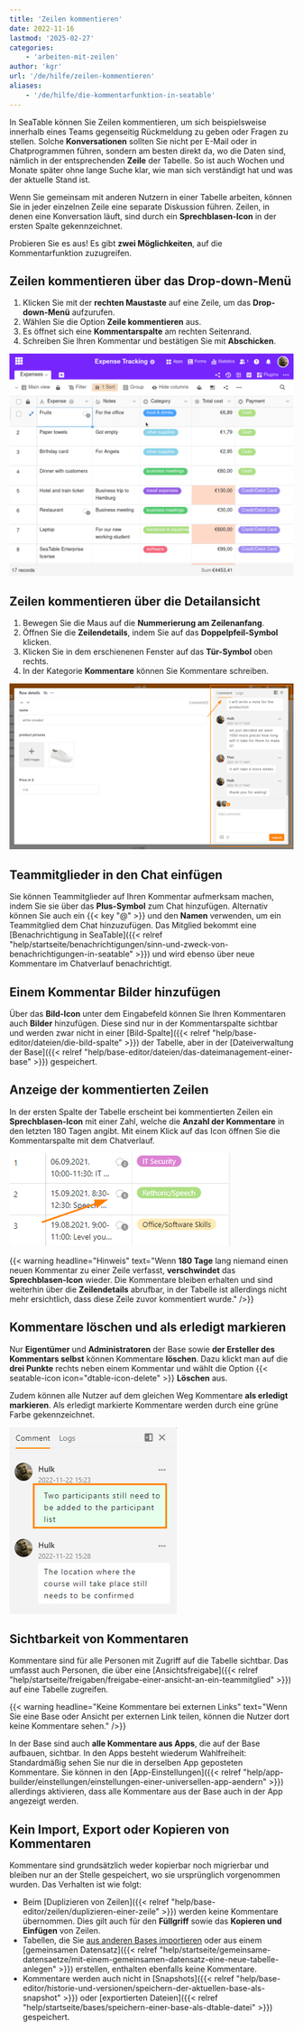 ```yaml
---
title: 'Zeilen kommentieren'
date: 2022-11-16
lastmod: '2025-02-27'
categories:
    - 'arbeiten-mit-zeilen'
author: 'kgr'
url: '/de/hilfe/zeilen-kommentieren'
aliases:
    - '/de/hilfe/die-kommentarfunktion-in-seatable'
---
```


In SeaTable können Sie Zeilen kommentieren, um sich beispielsweise innerhalb eines Teams gegenseitig Rückmeldung zu geben oder Fragen zu stellen. Solche **Konversationen** sollten Sie nicht per E-Mail oder in Chatprogrammen führen, sondern am besten direkt da, wo die Daten sind, nämlich in der entsprechenden **Zeile** der Tabelle. So ist auch Wochen und Monate später ohne lange Suche klar, wie man sich verständigt hat und was der aktuelle Stand ist.

Wenn Sie gemeinsam mit anderen Nutzern in einer Tabelle arbeiten, können Sie in jeder einzelnen Zeile eine separate Diskussion führen. Zeilen, in denen eine Konversation läuft, sind durch ein **Sprechblasen-Icon** in der ersten Spalte gekennzeichnet. 

Probieren Sie es aus! Es gibt **zwei Möglichkeiten**, auf die Kommentarfunktion zuzugreifen.

## Zeilen kommentieren über das Drop-down-Menü

1. Klicken Sie mit der **rechten Maustaste** auf eine Zeile, um das **Drop-down-Menü** aufzurufen.
2. Wählen Sie die Option **Zeile kommentieren** aus.
3. Es öffnet sich eine **Kommentarspalte** am rechten Seitenrand.
4. Schreiben Sie Ihren Kommentar und bestätigen Sie mit **Abschicken**.

![Kommentieren von Zeilen](images/Kommentieren-einer-Zeile.gif)

## Zeilen kommentieren über die Detailansicht

1. Bewegen Sie die Maus auf die **Nummerierung am Zeilenanfang**.
2. Öffnen Sie die **Zeilendetails**, indem Sie auf das **Doppelpfeil-Symbol** klicken.
3. Klicken Sie in dem erschienenen Fenster auf das **Tür-Symbol** oben rechts.
4. In der Kategorie **Kommentare** können Sie Kommentare schreiben.

![Kommentar](images/kommentar.png)

## Teammitglieder in den Chat einfügen

Sie können Teammitglieder auf Ihren Kommentar aufmerksam machen, indem Sie sie über das **Plus-Symbol** zum Chat hinzufügen. Alternativ können Sie auch ein {{< key "@" >}} und den **Namen** verwenden, um ein Teammitglied dem Chat hinzuzufügen. Das Mitglied bekommt eine [Benachrichtigung in SeaTable]({{< relref "help/startseite/benachrichtigungen/sinn-und-zweck-von-benachrichtigungen-in-seatable" >}}) und wird ebenso über neue Kommentare im Chatverlauf benachrichtigt.

## Einem Kommentar Bilder hinzufügen

Über das **Bild-Icon** unter dem Eingabefeld können Sie Ihren Kommentaren auch **Bilder** hinzufügen. Diese sind nur in der Kommentarspalte sichtbar und werden zwar nicht in einer [Bild-Spalte]({{< relref "help/base-editor/dateien/die-bild-spalte" >}}) der Tabelle, aber in der [Dateiverwaltung der Base]({{< relref "help/base-editor/dateien/das-dateimanagement-einer-base" >}}) gespeichert.

## Anzeige der kommentierten Zeilen

In der ersten Spalte der Tabelle erscheint bei kommentierten Zeilen ein **Sprechblasen-Icon** mit einer Zahl, welche die **Anzahl der Kommentare** in den letzten 180 Tagen angibt. Mit einem Klick auf das Icon öffnen Sie die Kommentarspalte mit dem Chatverlauf.

![Anzeige von Kommentaren innerhalb einer Zeile.](images/kommentar-blase.png) 

{{< warning  headline="Hinweis"  text="Wenn **180 Tage** lang niemand einen neuen Kommentar zu einer Zeile verfasst, **verschwindet** das **Sprechblasen-Icon** wieder. Die Kommentare bleiben erhalten und sind weiterhin über die **Zeilendetails** abrufbar, in der Tabelle ist allerdings nicht mehr ersichtlich, dass diese Zeile zuvor kommentiert wurde." />}}

## Kommentare löschen und als erledigt markieren

Nur **Eigentümer** und **Administratoren** der Base sowie **der Ersteller des Kommentars selbst** können Kommentare **löschen**. Dazu klickt man auf die **drei Punkte** rechts neben einem Kommentar und wählt die Option {{< seatable-icon icon="dtable-icon-delete" >}} **Löschen** aus.

Zudem können alle Nutzer auf dem gleichen Weg Kommentare **als erledigt markieren**. Als erledigt markierte Kommentare werden durch eine grüne Farbe gekennzeichnet.

![Erledigter Kommentar](images/Kommentare-als-erledigt-markieren-1.png)

## Sichtbarkeit von Kommentaren

Kommentare sind für alle Personen mit Zugriff auf die Tabelle sichtbar. Das umfasst auch Personen, die über eine [Ansichtsfreigabe]({{< relref "help/startseite/freigaben/freigabe-einer-ansicht-an-ein-teammitglied" >}}) auf eine Tabelle zugreifen.

{{< warning  headline="Keine Kommentare bei externen Links"  text="Wenn Sie eine Base oder Ansicht per externen Link teilen, können die Nutzer dort keine Kommentare sehen." />}} 

In der Base sind auch **alle Kommentare aus Apps**, die auf der Base aufbauen, sichtbar. In den Apps besteht wiederum Wahlfreiheit: Standardmäßig sehen Sie nur die in derselben App geposteten Kommentare. Sie können in den [App-Einstellungen]({{< relref "help/app-builder/einstellungen/einstellungen-einer-universellen-app-aendern" >}}) allerdings aktivieren, dass alle Kommentare aus der Base auch in der App angezeigt werden.

## Kein Import, Export oder Kopieren von Kommentaren

Kommentare sind grundsätzlich weder kopierbar noch migrierbar und bleiben nur an der Stelle gespeichert, wo sie ursprünglich vorgenommen wurden. Das Verhalten ist wie folgt:

- Beim [Duplizieren von Zeilen]({{< relref "help/base-editor/zeilen/duplizieren-einer-zeile" >}}) werden keine Kommentare übernommen. Dies gilt auch für den **Füllgriff** sowie das **Kopieren und Einfügen** von Zeilen.
- Tabellen, die Sie [aus anderen Bases importieren](https://seatable.com/de/hilfe/eine-tabelle-in-einer-base-hinzufuegen/#tabelle-aus-einer-anderen-base-importieren) oder aus einem [gemeinsamen Datensatz]({{< relref "help/startseite/gemeinsame-datensaetze/mit-einem-gemeinsamen-datensatz-eine-neue-tabelle-anlegen" >}}) erstellen, enthalten ebenfalls keine Kommentare.
- Kommentare werden auch nicht in [Snapshots]({{< relref "help/base-editor/historie-und-versionen/speichern-der-aktuellen-base-als-snapshot" >}}) oder [exportierten Dateien]({{< relref "help/startseite/bases/speichern-einer-base-als-dtable-datei" >}}) gespeichert.